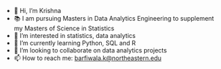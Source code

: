 - 👋 Hi, I’m Krishna
- 📚 I am pursuing Masters in Data Analytics Engineering to supplement my Masters of Science in Statistics
- 👀 I’m interested in statistics, data analytics
- 🌱 I’m currently learning Python, SQL and R
- 💞️ I’m looking to collaborate on data analytics projects
- 📫 How to reach me: barfiwala.k@northeastern.edu 

<!---
krishnabx/krishnabx is a ✨ special ✨ repository because its `README.md` (this file) appears on your GitHub profile.
You can click the Preview link to take a look at your changes.
--->
